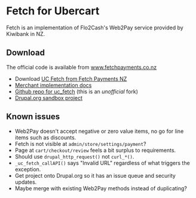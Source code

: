 # Fetch for Ubercart

Fetch is an implementation of Flo2Cash's Web2Pay service provided by Kiwibank in NZ.

## Download

The official code is available from www.fetchpayments.co.nz

* Download [UC Fetch from Fetch Payments NZ](https://www.fetchpayments.co.nz/help/supported-shopping-carts-for-fetch-web-payments/)
* [Merchant implementation docs](https://www.fetchpayments.co.nz/yk-files/501ccf687c122dcb3a39dd69630d0da3/Fetch%20Web%20Payments%20Integration%20Guide_July2015.pdf)
* [Github repo for uc_fetch](https://github.com/fuzionnz/uc_fetch) (this is an *unofficial* fork)
* [Drupal.org sandbox project](https://www.drupal.org/node/2634178)

## Known issues

* Web2Pay doesn't accept negative or zero value items, no go for line items such as discounts.
* Fetch is not visible at `admin/store/settings/payment`?
* Page at `cart/checkout/review` feels a bit surplus to requirements.
* Should use `drupal_http_request()` not `curl_*()`.
* `_uc_fetch_callAPI()` says "Invalid URL" regardless of what triggers the exception.
* Get project onto Drupal.org so it has an issue queue and security updates.
* Maybe merge with existing Web2Pay methods instead of duplicating?
